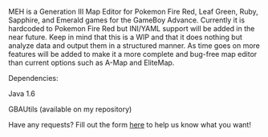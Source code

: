 MEH is a Generation III Map Editor for Pokemon Fire Red, Leaf Green, Ruby, Sapphire, and Emerald games for the GameBoy Advance. Currently it is hardcoded to Pokemon Fire Red but INI/YAML support will be added in the near future. Keep in mind that this is a WIP and that it does nothing but analyze data and output them in a structured manner. As time goes on more features will be added to make it a more complete and bug-free map editor than current options such as A-Map and EliteMap.

Dependencies:

Java 1.6

GBAUtils (available on my repository)

Have any requests? Fill out the form [here](https://docs.google.com/forms/d/15ik5MuS65L8KgBzhHoe1GgkKKw58H_Ca0qoLd_u0U0o/viewform) to help us know what you want!

